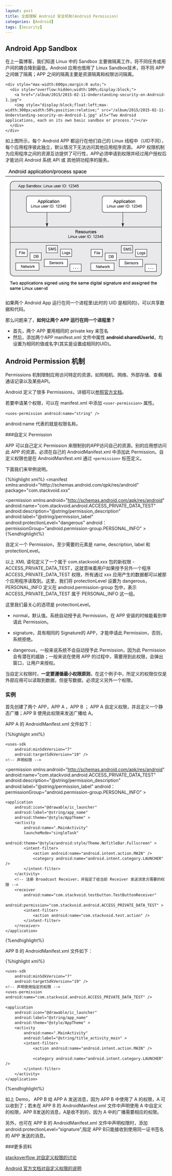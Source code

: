 ```yaml
---
layout: post
title: 全面理解 Android 安全机制(Android Permission)
categories: [Android]
tags: [Security]
---
```


## Android App Sandbox

在上一篇博客，我们知道 Linux 中的 Sandbox 主要做隔离工作，将不同任务或用户间的耦合降到最低。Android 应用也借用了 Linux Sandbox技术，将不同 APP 之间做了隔离；APP 之间的隔离主要是资源隔离和权限访问隔离。

	<div style="max-width:600px;margin:0 auto;">
      <div style="overflow:hidden;width:100%;display:block;">
        <a href="/album/2015/2015-02-11-Understanding-security-on-Android-1.jpg">
        <img style="display:block;float:left;max-width:300px;width:50%;position:relative;" src="/album/2015/2015-02-11-Understanding-security-on-Android-1.jpg" alt="Two Android applications, each on its own basic sandbox or process."/></a>
      </div>
    </div>

如上图所示，每个 Android APP 都运行在他们自己的 Linux 线程中（UID不同），每个应用程序彼此独立，默认情况下无法访问其他应用程序资源。 APP 权限机制为应用程序之间的资源互访提供了可行性，APP必须申请到权限并经过用户授权后才能访问 Android 系统 API 或 其他阴功程序的服务。

![Two Android applications, running on the same process](/album/2015/2015-02-11-Understanding-security-on-Android-2.jpg)

如果两个 Android App 运行在同一个进程里(此时的 UID 是相同的)，可以共享数据和代码。

那么问题来了，**如何让两个 APP 运行在同一个进程里？**

- 首先，两个 APP 要用相同的 private key 来签名
- 然后，添加两个APP manifest.xml 文件中属性 **android:sharedUserId**，均设置为相同的值或名字(其实是设置成相同的UID)。 

## Android Permission 机制

Permissions 机制限制应用访问特定的资源，如照相机、网络、外部存储、查看通话记录以及某些API。

Android 定义了很多 Permissions，详细可以[参照官方文档](http://developer.android.com/reference/android/Manifest.permission.html)。

若要申请某个权限，可以在 manifest.xml 中添加 ```<user-permission>``` 属性。

```<uses-permission android:name="string" />```

android:name 代表的就是权限名称。

###自定义 Permission

APP 可以自己定义 Permission 来限制别的APP访问自己的资源。别的应用想访问此 APP 的资源，必须在自己的 AndroidManifest.xml 中添加此 Permission。自定义权限也是在 AndroidManifest.xml 通过 ```<permission>``` 标签定义。

下面我们来举例说明。

{%highlight xml%}
<manifest xmlns:android="htttp://schemas.android.com/qpk/res/android"
package="com.stackvoid.xxx"
>
<permission
        xmlns:android="http://schemas.android.com/apk/res/android"
        android:name="com.stackvoid.android.ACCESS_PRIVATE_DATA_TEST"
        android:description="@string/permission_description"
        android:label="@string/permission_label"
        android:protectionLevel="dangerous"
		android：permissionGroup="android.permission-group.PERSONAL_INFO"
    >
</permission>
</manifest>
{%endhighlight%}

自定义一个 Permission，至少需要的元素是 name, description, label 和 protectionLevel。 

以上 XML 语句定义了一个属于 com.stackvoid.xxx 包的新权限 - ACCESS_PRIVATE_DATA_TEST，这就意味着用户如果授予另外一个程序 ACCESS_PRIVATE_DATA_TEST 权限，所有通过 xxx 应用产生的数据都可以被那个应用程序读取到。这里，我们将 protectionLevel 设置为 dangerous，PERSONAL_INFO 定义在 android.permission-group 包中，表示 ACCESS_PRIVATE_DATA_TEST 属于 PERSONAL_INFO 这一组。

这里我们最关心的选项是 protectionLevel。

- normal，默认值。系统自动授予此 Permission，在 APP 安装的时候能看到申请此 Permission。

- signature，具有相同的 Signature的 APP，才能申请此 Permission，否则，系统拒绝。

- dangerous，一般来说系统不会自动授予此 Permission，因为此 Permission 会有潜在的威胁；一般来说在使用 APP 的过程中，需要用到此权限，会弹出窗口，让用户来授权。


当自定义权限时，**一定要遵循最小权限原则**，在这个例子中，所定义的权限仅仅是外部应用可以读取到数据，但是写数据，必须定义另外一个权限。

### 实例


首先创建了两个 APP，APP A ，APP B ； APP A 自定义权限，并且定义一个静态广播；APP B 使用此权限来发送广播给 A。 

APP A 的 AndroidManifest.xml 文件如下：

{%highlight xml%}

<manifest xmlns:android="http://schemas.android.com/apk/res/android"
    package="com.stackvoid.testbutton"
    android:versionCode="1"
    android:versionName="1.0" >

    <uses-sdk
        android:minSdkVersion="7"
        android:targetSdkVersion="19" />
    <!-- 声明权限 -->
<permission
        xmlns:android="http://schemas.android.com/apk/res/android"
        android:name="com.stackvoid.android.ACCESS_PRIVATE_DATA_TEST"
        android:description="@string/permission_description"
        android:label="@string/permission_label"
		android：permissionGroup="android.permission-group.PERSONAL_INFO"
    >
</permission>

    <application
        android:icon="@drawable/ic_launcher"
        android:label="@string/app_name"
        android:theme="@style/AppTheme" >
        <activity
            android:name=".MainActivity"
            launcheMode="singleTask"
            android:theme="@style/android:style/Theme.NoTitleBar.Fullscreen" >
            <intent-filter>
                <action android:name="android.intent.action.MAIN" />
                <category android:name="android.intent.category.LAUNCHER" />
            </intent-filter>
        </activity>
        <!-- 注册 Broadcast Receiver，并指定了给当前 Receiver 发送消息方需要的权限 -->
        <receiver
            android:name="com.stackvoid.testbutton.TestButtonReceiver"
            android:permission="com.stackvoid.android.ACCESS_PRIVATE_DATA_TEST" >
            <intent-filter>
                <action android:name="com.stackvoid.test.action" />
            </intent-filter>
        </receiver>
    </application>

</manifest>


{%endhighlight%}



APP B 的 AndroidManifest.xml 文件如下：

{%highlight xml%}

<manifest xmlns:android="http://schemas.android.com/apk/res/android"
    package="com.stackvoid.testsender"
    android:versionCode="1"
    android:versionName="1.0" >

    <uses-sdk
        android:minSdkVersion="7"
        android:targetSdkVersion="19" />
    <!-- 声明使用指定的权限 -->
    <uses-permission android:name="com.stackvoid.android.ACCESS_PRIVATE_DATA_TEST" />

    <application
        android:icon="@drawable/ic_launcher"
        android:label="@string/app_name"
        android:theme="@style/AppTheme" >
        <activity
            android:name=".MainActivity"
            android:label="@string/title_activity_main" >
            <intent-filter>
                <action android:name="android.intent.action.MAIN" />

                <category android:name="android.intent.category.LAUNCHER" />
            </intent-filter>
        </activity>
    </application>

</manifest>


{%endhighlight%}



如上 Demo， APP B 给 APP A 发送消息，因为 APP B 中使用了 A 的权限，A 可以收到了；若未在 APP B 的 AndroidManifest.xml 文件中声明使用 A 中自定义的权限，APP B发送的消息，A是收不到的，因为 A 中的广播需要相应的权限。

另外，也可在 APP B 的 AndroidManifest.xml 文件中声明权限时，添加android:protectionLevel=“signature”,指定 APP B只能接收到使用同一证书签名的 APP 发送的消息。 


###更多资料

[stackoverflow 对自定义权限的讨论](http://stackoverflow.com/questions/8816623/how-to-use-custom-permissions-in-android)

[Android 官方文档对自定义权限的说明](http://developer.android.com/training/articles/security-tips.html)
